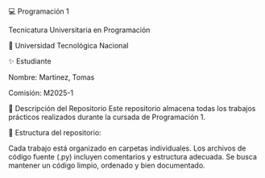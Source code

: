 💻 Programación 1

Tecnicatura Universitaria en Programación

📍 Universidad Tecnológica Nacional

✨ Estudiante

Nombre: Martinez, Tomas

Comisión: M2025-1 

📂 Descripción del Repositorio
Este repositorio almacena todas los trabajos prácticos realizados durante la cursada de Programación 1.

📌 Estructura del repositorio:

Cada trabajo está organizado en carpetas individuales.
Los archivos de código fuente (.py) incluyen comentarios y estructura adecuada.
Se busca mantener un código limpio, ordenado y bien documentado.
